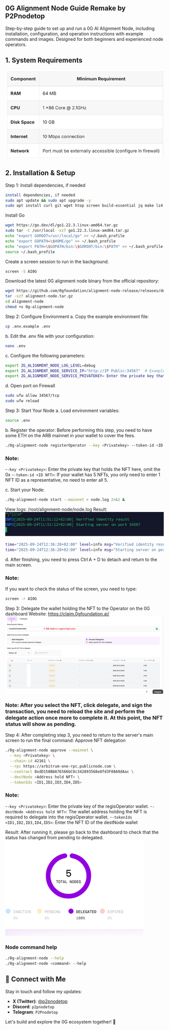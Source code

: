 ## 0G Alignment Node Guide Remake by P2Pnodetop
Step-by-step guide to set up and run a 0G AI Alignment Node, including installation, configuration, and operation instructions with example commands and images. Designed for both beginners and experienced node operators.

## 1. System Requirements
![System Requirements](Images0G/Requirement.png)

## 2. Installation & Setup
Step 1: Install dependencies, if needed

```bash
install dependencies, if needed
sudo apt update && sudo apt upgrade -y
sudo apt install curl git wget htop screen build-essential jq make lz4 gcc unzip -y
```
Install Go
```bash
wget https://go.dev/dl/go1.22.3.linux-amd64.tar.gz
sudo tar -C /usr/local -xzf go1.22.3.linux-amd64.tar.gz
echo "export GOROOT=/usr/local/go" >> ~/.bash_profile
echo "export GOPATH=\$HOME/go" >> ~/.bash_profile
echo "export PATH=\$GOPATH/bin:\$GOROOT/bin:\$PATH" >> ~/.bash_profile
source ~/.bash_profile
```
Create a screen session to run in the background.
```bash
screen -S AI0G
```
Download the latest 0G alignment node binary from the official repository:
```bash
wget https://github.com/0gfoundation/alignment-node-release/releases/download/v1.0.0/alignment-node.tar.gz
tar -xzf alignment-node.tar.gz
cd alignment-node
chmod +x 0g-alignment-node
```
Step 2: Configure Environment
a. Copy the example environment file:
```bash
cp .env.example .env
```
b. Edit the .env file with your configuration:
```bash
nano .env
```
c. Configure the following parameters:
```bash
export ZG_ALIGNMENT_NODE_LOG_LEVEL=debug
export ZG_ALIGNMENT_NODE_SERVICE_IP="http://IP Public:34567"  # Example: http://36.50.176.xxx:34567
export ZG_ALIGNMENT_NODE_SERVICE_PRIVATEKEY= Enter the private key that holds the NFT here, omit the 0x
```
d. Open port on Firewall
```bash
sudo ufw allow 34567/tcp
sudo ufw reload
```
Step 3: Start Your Node
a. Load environment variables:
```bash
source .env
```
b. Register the operator: Before performing this step, you need to have some ETH on the ARB mainnet in your wallet to cover the fees.
```bash
./0g-alignment-node registerOperator --key <Privatekey> --token-id <ID NFT> --chain-id 42161 --rpc https://arbitrum-one-rpc.publicnode.com --contract 0xdD158B8A76566bC0c342893568e8fd3F08A9dAac
```
  ### Note:
-`-key <Privatekey>`: Enter the private key that holds the NFT here, omit the 0x
-`-token-id <ID NFT>`: If your wallet has 5 NFTs, you only need to enter 1 NFT ID as a representative, no need to enter all 5.

c. Start your Node:
```bash
./0g-alignment-node start --mainnet > node.log 2>&1 &
```
View logs: /root/alignment-node/node.log
Result: 
![System Requirements](Images0G/Logsfile.png)
```bash
time="2025-09-24T12:36:20+02:00" level=info msg="Verified identity result" address=0xabcxyz
time="2025-09-24T12:36:20+02:00" level=info msg="Starting server on port 34567"
```
d. After finishing, you need to press Ctrl A + D to detach and return to the main screen.
 ### Note: 
 If you want to check the status of the screen, you need to type:
 ```bash
 screen -r AI0G
 ```
Step 3: Delegate the wallet holding the NFT to the Operator on the 0G dashboard
Website: https://claim.0gfoundation.ai/
![System Requirements](Images0G/Delegateondashboard.png)
### Note: After you select the NFT, click delegate, and sign the transaction, you need to reload the site and perform the delegate action once more to complete it. At this point, the NFT status will show as pending.
Step 4: After completing step 3, you need to return to the server's main screen to run the final command: Approve NFT delegation

```bash
./0g-alignment-node approve --mainnet \
  --key <Privatekey> \
  --chain-id 42161 \
  --rpc https://arbitrum-one-rpc.publicnode.com \
  --contract 0xdD158B8A76566bC0c342893568e8fd3F08A9dAac \
  --destNode <Address hold NFT> \
  --tokenIds <ID1,ID2,ID3,ID4,ID5>
```
### Note: 
-`-key <Privatekey>`: Enter the private key of the regisOperator wallet.
-`-destNode <Address hold NFT>`: The wallet address holding the NFT is required to delegate into the regisOperator wallet.
-`-tokenIds <ID1,ID2,ID3,ID4,ID5>`: Enter the NFT ID of the destNode wallet

Result: After running it, please go back to the dashboard to check that the status has changed from pending to delegated.
![System Requirements](Images0G/Delegated.png)

### Node command help
```bash
./0g-alignment-node --help
./0g-alignment-node <command> --help
```

## 🚀 Connect with Me

Stay in touch and follow my updates:

- **X (Twitter)**: [@p2pnodetop](https://x.com/p2pnodetop)  
- **Discord**: `p2pnodetop`  
- **Telegram**: `P2Pnodetop`

Let's build and explore the 0G ecosystem together! 🌌

  































